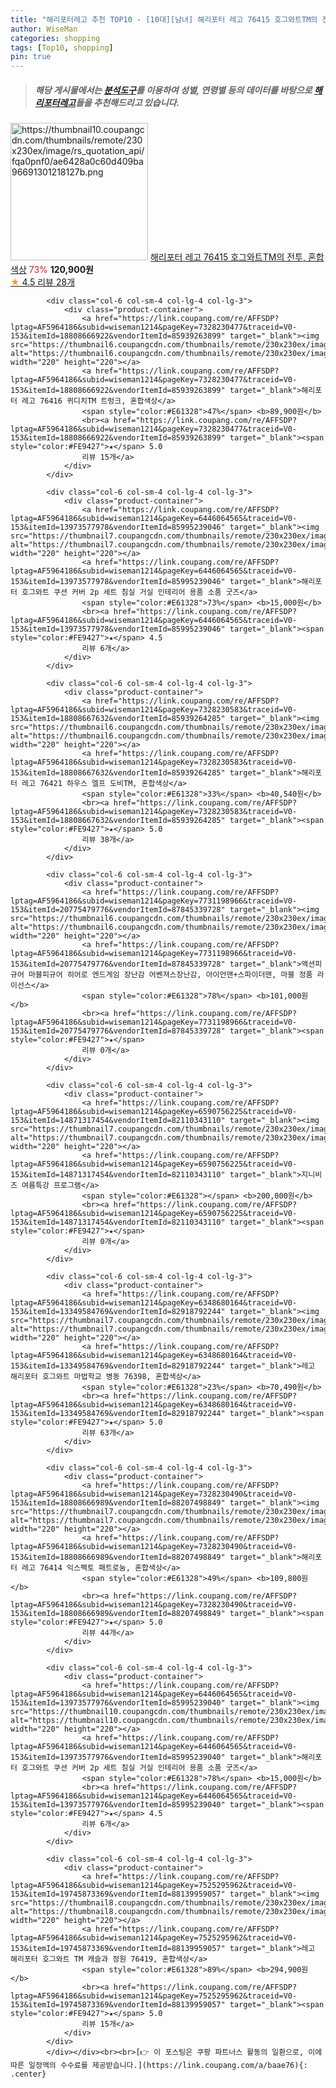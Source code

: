```yaml
---
title: "해리포터레고 추천 TOP10 - [10대][남녀] 해리포터 레고 76415 호그와트TM의 전투, 혼합색상"
author: WiseMan
categories: shopping
tags: [Top10, shopping]
pin: true
---
```


> ##### 해당 게시물에서는 [**분석도구**](https://itemscout.io/)를 이용하여 **성별**, **연령별** 등의 데이터를 바탕으로 [**해리포터레고**](https://link.coupang.com/a/baae76)들을 추천해드리고 있습니다.
<div class="container"><div class="row">
            <div class="col-6 col-sm-4 col-lg-4 col-lg-3">
                <div class="product-container">
                    <a href="https://link.coupang.com/re/AFFSDP?lptag=AF5964186&subid=wiseman1214&pageKey=7328230525&traceid=V0-153&itemId=18808667301&vendorItemId=85939264134" target="_blank"><img src="https://thumbnail10.coupangcdn.com/thumbnails/remote/230x230ex/image/rs_quotation_api/fqa0pnf0/ae6428a0c60d409ba96691301218127b.png" alt="https://thumbnail10.coupangcdn.com/thumbnails/remote/230x230ex/image/rs_quotation_api/fqa0pnf0/ae6428a0c60d409ba96691301218127b.png" width="220" height="220"></a>
                    <a href="https://link.coupang.com/re/AFFSDP?lptag=AF5964186&subid=wiseman1214&pageKey=7328230525&traceid=V0-153&itemId=18808667301&vendorItemId=85939264134" target="_blank">해리포터 레고 76415 호그와트TM의 전투, 혼합색상</a>
                    <span style="color:#E61328">73%</span> <b>120,900원</b>
                    <br><a href="https://link.coupang.com/re/AFFSDP?lptag=AF5964186&subid=wiseman1214&pageKey=7328230525&traceid=V0-153&itemId=18808667301&vendorItemId=85939264134" target="_blank"><span style="color:#FE9427">★</span> 4.5
                    리뷰 28개</a>
                </div>
            </div>
            
            <div class="col-6 col-sm-4 col-lg-4 col-lg-3">
                <div class="product-container">
                    <a href="https://link.coupang.com/re/AFFSDP?lptag=AF5964186&subid=wiseman1214&pageKey=7328230477&traceid=V0-153&itemId=18808666922&vendorItemId=85939263899" target="_blank"><img src="https://thumbnail6.coupangcdn.com/thumbnails/remote/230x230ex/image/rs_quotation_api/kgmuqd1z/0f54bc5093f840f9ae571072882a1b2d.png" alt="https://thumbnail6.coupangcdn.com/thumbnails/remote/230x230ex/image/rs_quotation_api/kgmuqd1z/0f54bc5093f840f9ae571072882a1b2d.png" width="220" height="220"></a>
                    <a href="https://link.coupang.com/re/AFFSDP?lptag=AF5964186&subid=wiseman1214&pageKey=7328230477&traceid=V0-153&itemId=18808666922&vendorItemId=85939263899" target="_blank">해리포터 레고 76416 퀴디치TM 트렁크, 혼합색상</a>
                    <span style="color:#E61328">47%</span> <b>89,900원</b>
                    <br><a href="https://link.coupang.com/re/AFFSDP?lptag=AF5964186&subid=wiseman1214&pageKey=7328230477&traceid=V0-153&itemId=18808666922&vendorItemId=85939263899" target="_blank"><span style="color:#FE9427">★</span> 5.0
                    리뷰 15개</a>
                </div>
            </div>
            
            <div class="col-6 col-sm-4 col-lg-4 col-lg-3">
                <div class="product-container">
                    <a href="https://link.coupang.com/re/AFFSDP?lptag=AF5964186&subid=wiseman1214&pageKey=6446064565&traceid=V0-153&itemId=13973577978&vendorItemId=85995239046" target="_blank"><img src="https://thumbnail7.coupangcdn.com/thumbnails/remote/230x230ex/image/vendor_inventory/862a/c2f9606caab57ed8ad324b55d3c4f29a31643136ce1c25e7fa858d7b4d66.jpg" alt="https://thumbnail7.coupangcdn.com/thumbnails/remote/230x230ex/image/vendor_inventory/862a/c2f9606caab57ed8ad324b55d3c4f29a31643136ce1c25e7fa858d7b4d66.jpg" width="220" height="220"></a>
                    <a href="https://link.coupang.com/re/AFFSDP?lptag=AF5964186&subid=wiseman1214&pageKey=6446064565&traceid=V0-153&itemId=13973577978&vendorItemId=85995239046" target="_blank">해리포터 호그와트 쿠션 커버 2p 세트 침실 거실 인테리어 용품 소품 굿즈</a>
                    <span style="color:#E61328">73%</span> <b>15,000원</b>
                    <br><a href="https://link.coupang.com/re/AFFSDP?lptag=AF5964186&subid=wiseman1214&pageKey=6446064565&traceid=V0-153&itemId=13973577978&vendorItemId=85995239046" target="_blank"><span style="color:#FE9427">★</span> 4.5
                    리뷰 6개</a>
                </div>
            </div>
            
            <div class="col-6 col-sm-4 col-lg-4 col-lg-3">
                <div class="product-container">
                    <a href="https://link.coupang.com/re/AFFSDP?lptag=AF5964186&subid=wiseman1214&pageKey=7328230583&traceid=V0-153&itemId=18808667632&vendorItemId=85939264285" target="_blank"><img src="https://thumbnail6.coupangcdn.com/thumbnails/remote/230x230ex/image/rs_quotation_api/99iqty5z/34c777f6507c4914b40493ad94b40fe9.png" alt="https://thumbnail6.coupangcdn.com/thumbnails/remote/230x230ex/image/rs_quotation_api/99iqty5z/34c777f6507c4914b40493ad94b40fe9.png" width="220" height="220"></a>
                    <a href="https://link.coupang.com/re/AFFSDP?lptag=AF5964186&subid=wiseman1214&pageKey=7328230583&traceid=V0-153&itemId=18808667632&vendorItemId=85939264285" target="_blank">해리포터 레고 76421 하우스 엘프 도비TM, 혼합색상</a>
                    <span style="color:#E61328">33%</span> <b>40,540원</b>
                    <br><a href="https://link.coupang.com/re/AFFSDP?lptag=AF5964186&subid=wiseman1214&pageKey=7328230583&traceid=V0-153&itemId=18808667632&vendorItemId=85939264285" target="_blank"><span style="color:#FE9427">★</span> 5.0
                    리뷰 38개</a>
                </div>
            </div>
            
            <div class="col-6 col-sm-4 col-lg-4 col-lg-3">
                <div class="product-container">
                    <a href="https://link.coupang.com/re/AFFSDP?lptag=AF5964186&subid=wiseman1214&pageKey=7731198966&traceid=V0-153&itemId=20775479776&vendorItemId=87845339728" target="_blank"><img src="https://thumbnail6.coupangcdn.com/thumbnails/remote/230x230ex/image/vendor_inventory/3b8c/088a336e2f7bb5d893702f53a40968fae1923269b1b0acb34e6701b677d3.jpg" alt="https://thumbnail6.coupangcdn.com/thumbnails/remote/230x230ex/image/vendor_inventory/3b8c/088a336e2f7bb5d893702f53a40968fae1923269b1b0acb34e6701b677d3.jpg" width="220" height="220"></a>
                    <a href="https://link.coupang.com/re/AFFSDP?lptag=AF5964186&subid=wiseman1214&pageKey=7731198966&traceid=V0-153&itemId=20775479776&vendorItemId=87845339728" target="_blank">액션피규어 마블피규어 히어로 엔드게임 장난감 어벤져스장난감, 아이언맨+스파이더맨, 마블 정품 라이선스</a>
                    <span style="color:#E61328">78%</span> <b>101,000원</b>
                    <br><a href="https://link.coupang.com/re/AFFSDP?lptag=AF5964186&subid=wiseman1214&pageKey=7731198966&traceid=V0-153&itemId=20775479776&vendorItemId=87845339728" target="_blank"><span style="color:#FE9427">★</span> 
                    리뷰 0개</a>
                </div>
            </div>
            
            <div class="col-6 col-sm-4 col-lg-4 col-lg-3">
                <div class="product-container">
                    <a href="https://link.coupang.com/re/AFFSDP?lptag=AF5964186&subid=wiseman1214&pageKey=6590756225&traceid=V0-153&itemId=14871317454&vendorItemId=82110343110" target="_blank"><img src="https://thumbnail7.coupangcdn.com/thumbnails/remote/230x230ex/image/vendor_inventory/781d/9366875fa38c91bdf179316960422df83478a2b4c85dbfb27eb0c28570eb.jpg" alt="https://thumbnail7.coupangcdn.com/thumbnails/remote/230x230ex/image/vendor_inventory/781d/9366875fa38c91bdf179316960422df83478a2b4c85dbfb27eb0c28570eb.jpg" width="220" height="220"></a>
                    <a href="https://link.coupang.com/re/AFFSDP?lptag=AF5964186&subid=wiseman1214&pageKey=6590756225&traceid=V0-153&itemId=14871317454&vendorItemId=82110343110" target="_blank">지니비즈 여름특강 프로그램</a>
                    <span style="color:#E61328"></span> <b>200,000원</b>
                    <br><a href="https://link.coupang.com/re/AFFSDP?lptag=AF5964186&subid=wiseman1214&pageKey=6590756225&traceid=V0-153&itemId=14871317454&vendorItemId=82110343110" target="_blank"><span style="color:#FE9427">★</span> 
                    리뷰 0개</a>
                </div>
            </div>
            
            <div class="col-6 col-sm-4 col-lg-4 col-lg-3">
                <div class="product-container">
                    <a href="https://link.coupang.com/re/AFFSDP?lptag=AF5964186&subid=wiseman1214&pageKey=6348680164&traceid=V0-153&itemId=13349584769&vendorItemId=82918792244" target="_blank"><img src="https://thumbnail7.coupangcdn.com/thumbnails/remote/230x230ex/image/vendor_inventory/99a8/49ddf5f52286e603dca85a1b0d7589e523811c403e1980a8e66b8f822b88.png" alt="https://thumbnail7.coupangcdn.com/thumbnails/remote/230x230ex/image/vendor_inventory/99a8/49ddf5f52286e603dca85a1b0d7589e523811c403e1980a8e66b8f822b88.png" width="220" height="220"></a>
                    <a href="https://link.coupang.com/re/AFFSDP?lptag=AF5964186&subid=wiseman1214&pageKey=6348680164&traceid=V0-153&itemId=13349584769&vendorItemId=82918792244" target="_blank">레고 해리포터 호그와트 마법학교 병동 76398, 혼합색상</a>
                    <span style="color:#E61328">23%</span> <b>70,490원</b>
                    <br><a href="https://link.coupang.com/re/AFFSDP?lptag=AF5964186&subid=wiseman1214&pageKey=6348680164&traceid=V0-153&itemId=13349584769&vendorItemId=82918792244" target="_blank"><span style="color:#FE9427">★</span> 5.0
                    리뷰 63개</a>
                </div>
            </div>
            
            <div class="col-6 col-sm-4 col-lg-4 col-lg-3">
                <div class="product-container">
                    <a href="https://link.coupang.com/re/AFFSDP?lptag=AF5964186&subid=wiseman1214&pageKey=7328230490&traceid=V0-153&itemId=18808666989&vendorItemId=88207498849" target="_blank"><img src="https://thumbnail7.coupangcdn.com/thumbnails/remote/230x230ex/image/vendor_inventory/0149/2d2013e860ab186a98fb3e70f963c9f88a05aaccd81cfc051b9378d979e6.png" alt="https://thumbnail7.coupangcdn.com/thumbnails/remote/230x230ex/image/vendor_inventory/0149/2d2013e860ab186a98fb3e70f963c9f88a05aaccd81cfc051b9378d979e6.png" width="220" height="220"></a>
                    <a href="https://link.coupang.com/re/AFFSDP?lptag=AF5964186&subid=wiseman1214&pageKey=7328230490&traceid=V0-153&itemId=18808666989&vendorItemId=88207498849" target="_blank">해리포터 레고 76414 익스펙토 패트로눔, 혼합색상</a>
                    <span style="color:#E61328">49%</span> <b>109,800원</b>
                    <br><a href="https://link.coupang.com/re/AFFSDP?lptag=AF5964186&subid=wiseman1214&pageKey=7328230490&traceid=V0-153&itemId=18808666989&vendorItemId=88207498849" target="_blank"><span style="color:#FE9427">★</span> 5.0
                    리뷰 44개</a>
                </div>
            </div>
            
            <div class="col-6 col-sm-4 col-lg-4 col-lg-3">
                <div class="product-container">
                    <a href="https://link.coupang.com/re/AFFSDP?lptag=AF5964186&subid=wiseman1214&pageKey=6446064565&traceid=V0-153&itemId=13973577976&vendorItemId=85995239040" target="_blank"><img src="https://thumbnail10.coupangcdn.com/thumbnails/remote/230x230ex/image/vendor_inventory/46a3/12f41101906dacd322bb00913dd038d718616261a0186d6be6ed6d6a7393.jpg" alt="https://thumbnail10.coupangcdn.com/thumbnails/remote/230x230ex/image/vendor_inventory/46a3/12f41101906dacd322bb00913dd038d718616261a0186d6be6ed6d6a7393.jpg" width="220" height="220"></a>
                    <a href="https://link.coupang.com/re/AFFSDP?lptag=AF5964186&subid=wiseman1214&pageKey=6446064565&traceid=V0-153&itemId=13973577976&vendorItemId=85995239040" target="_blank">해리포터 호그와트 쿠션 커버 2p 세트 침실 거실 인테리어 용품 소품 굿즈</a>
                    <span style="color:#E61328">78%</span> <b>15,000원</b>
                    <br><a href="https://link.coupang.com/re/AFFSDP?lptag=AF5964186&subid=wiseman1214&pageKey=6446064565&traceid=V0-153&itemId=13973577976&vendorItemId=85995239040" target="_blank"><span style="color:#FE9427">★</span> 4.5
                    리뷰 6개</a>
                </div>
            </div>
            
            <div class="col-6 col-sm-4 col-lg-4 col-lg-3">
                <div class="product-container">
                    <a href="https://link.coupang.com/re/AFFSDP?lptag=AF5964186&subid=wiseman1214&pageKey=7525295962&traceid=V0-153&itemId=19745873369&vendorItemId=88139959057" target="_blank"><img src="https://thumbnail8.coupangcdn.com/thumbnails/remote/230x230ex/image/vendor_inventory/ba3e/8ea4e42efcd15c4f408a80072f5713756f90072f3f1111248f0c18254e89.jpg" alt="https://thumbnail8.coupangcdn.com/thumbnails/remote/230x230ex/image/vendor_inventory/ba3e/8ea4e42efcd15c4f408a80072f5713756f90072f3f1111248f0c18254e89.jpg" width="220" height="220"></a>
                    <a href="https://link.coupang.com/re/AFFSDP?lptag=AF5964186&subid=wiseman1214&pageKey=7525295962&traceid=V0-153&itemId=19745873369&vendorItemId=88139959057" target="_blank">레고 해리포터 호그와트 TM 캐슬과 정원 76419, 혼합색상</a>
                    <span style="color:#E61328">89%</span> <b>294,900원</b>
                    <br><a href="https://link.coupang.com/re/AFFSDP?lptag=AF5964186&subid=wiseman1214&pageKey=7525295962&traceid=V0-153&itemId=19745873369&vendorItemId=88139959057" target="_blank"><span style="color:#FE9427">★</span> 5.0
                    리뷰 15개</a>
                </div>
            </div>
            </div></div><br><br>[👉 이 포스팅은 쿠팡 파트너스 활동의 일환으로, 이에 따른 일정액의 수수료를 제공받습니다.](https://link.coupang.com/a/baae76){: .center}